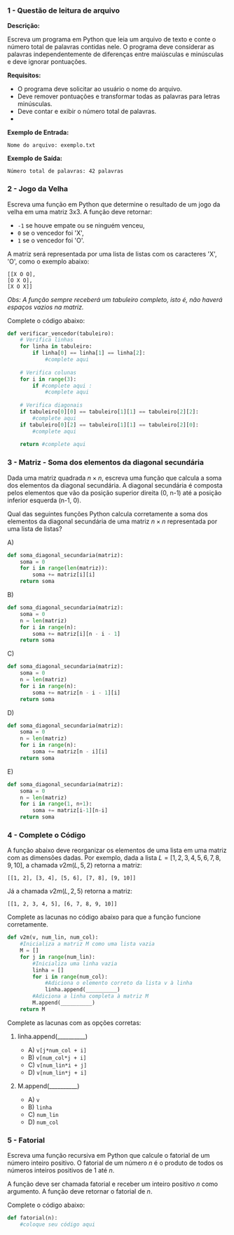 ### 1 - Questão de leitura de arquivo

**Descrição:**

Escreva um programa em Python que leia um arquivo de texto e conte o número total de palavras contidas nele. O programa deve considerar as palavras independentemente de diferenças entre maiúsculas e minúsculas e deve ignorar pontuações.

**Requisitos:**
- O programa deve solicitar ao usuário o nome do arquivo.
- Deve remover pontuações e transformar todas as palavras para letras minúsculas.
- Deve contar e exibir o número total de palavras.
- 

**Exemplo de Entrada:**
```
Nome do arquivo: exemplo.txt
```
**Exemplo de Saída:**
```
Número total de palavras: 42 palavras
```

### 2 - Jogo da Velha

Escreva uma função em Python que determine o resultado de um jogo da velha em uma matriz 3x3. A função deve retornar:

- `-1` se houve empate ou se ninguém venceu,
- `0` se o vencedor foi 'X',
- `1` se o vencedor foi 'O'.

A matriz será representada por uma lista de listas com os caracteres 'X', 'O', como o exemplo abaixo:

```
[[X O O],
[O X O],
[X O X]]
```

*Obs: A função sempre receberá um tabuleiro completo, isto é, não haverá espaços vazios na matriz.*

Complete o código abaixo:

```python
def verificar_vencedor(tabuleiro):
    # Verifica linhas
    for linha in tabuleiro:
        if linha[0] == linha[1] == linha[2]:
            #complete aqui
    
    # Verifica colunas
    for i in range(3):
        if #complete aqui :
            #complete aqui
    
    # Verifica diagonais
    if tabuleiro[0][0] == tabuleiro[1][1] == tabuleiro[2][2]:
        #complete aqui
    if tabuleiro[0][2] == tabuleiro[1][1] == tabuleiro[2][0]:
        #complete aqui
    
    return #complete aqui
```

### 3 - Matriz - Soma dos elementos da diagonal secundária

Dada uma matriz quadrada $n \times n$, escreva uma função que calcula a soma dos elementos da diagonal secundária. A diagonal secundária é composta pelos elementos que vão da posição superior direita (0, n-1) até a posição inferior esquerda (n-1, 0).

Qual das seguintes funções Python calcula corretamente a soma dos elementos da diagonal secundária de uma matriz $n \times n$ representada por uma lista de listas?

A)
```python
def soma_diagonal_secundaria(matriz):
    soma = 0
    for i in range(len(matriz)):
        soma += matriz[i][i]
    return soma
```

B)
```python
def soma_diagonal_secundaria(matriz):
    soma = 0
    n = len(matriz)
    for i in range(n):
        soma += matriz[i][n - i - 1]
    return soma
```

C)
```python
def soma_diagonal_secundaria(matriz):
    soma = 0
    n = len(matriz)
    for i in range(n):
        soma += matriz[n - i - 1][i]
    return soma
```

D)
```python
def soma_diagonal_secundaria(matriz):
    soma = 0
    n = len(matriz)
    for i in range(n):
        soma += matriz[n - i][i]
    return soma
```

E)
```python
def soma_diagonal_secundaria(matriz):
    soma = 0
    n = len(matriz)
    for i in range(1, n+1):
        soma += matriz[i-1][n-i]
    return soma
```

### 4 - Complete o Código

A função abaixo deve reorganizar os elementos de uma lista em uma matriz com as dimensões dadas. Por exemplo, dada a lista  $L = [1, 2, 3, 4, 5, 6, 7, 8, 9, 10]$, a chamada $v2m(L, 5, 2)$ retorna a matriz:

```
[[1, 2], [3, 4], [5, 6], [7, 8], [9, 10]] 
```

Já a chamada $v2m(L, 2, 5)$ retorna a matriz:

```
[[1, 2, 3, 4, 5], [6, 7, 8, 9, 10]] 
```

Complete as lacunas no código abaixo para que a função funcione corretamente.

```python
def v2m(v, num_lin, num_col):
    #Inicializa a matriz M como uma lista vazia
    M = []
    for j in range(num_lin):
        #Inicializa uma linha vazia
        linha = []
        for i in range(num_col):
            #Adiciona o elemento correto da lista v à linha
            linha.append(__________)
        #Adiciona a linha completa à matriz M
        M.append(__________)
    return M
```

Complete as lacunas com as opções corretas:

1. linha.append(__________)
    - A) `v[j*num_col + i]`
    - B) `v[num_col*j + i]`
    - C) `v[num_lin*i + j]`
    - D) `v[num_lin*j + i]`

2. M.append(__________)
    - A) `v`
    - B) `linha`
    - C) `num_lin`
    - D) `num_col`

### 5 - Fatorial
Escreva uma função recursiva em Python que calcule o fatorial de um número inteiro positivo. O fatorial de um número $n$ é o produto de todos os números inteiros positivos de 1 até $n$.

A função deve ser chamada fatorial e receber um inteiro positivo $n$ como argumento. A função deve retornar o fatorial de $n$.


Complete o código abaixo:

```python
def fatorial(n):
    #coloque seu código aqui
```
